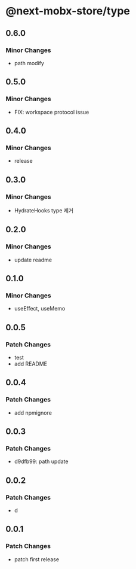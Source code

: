 # @next-mobx-store/type

## 0.6.0

### Minor Changes

- path modify

## 0.5.0

### Minor Changes

- FIX: workspace protocol issue

## 0.4.0

### Minor Changes

- release

## 0.3.0

### Minor Changes

- HydrateHooks type 제거

## 0.2.0

### Minor Changes

- update readme

## 0.1.0

### Minor Changes

- useEffect, useMemo

## 0.0.5

### Patch Changes

- test
- add README

## 0.0.4

### Patch Changes

- add npmignore

## 0.0.3

### Patch Changes

- d9dfb99: path update

## 0.0.2

### Patch Changes

- d

## 0.0.1

### Patch Changes

- patch first release
